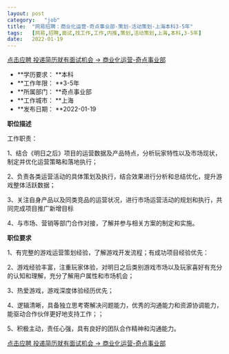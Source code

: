 ```yaml
---
layout:	post
category:	"job"
title:	"网易招聘：商业化运营-奇点事业部-策划-活动策划-上海本科3-5年"
tags:	[网易,招聘,面试,找工作,工作,内推,策划,活动策划,上海,本科,3-5年]
date:	2022-01-19
---
```


[点击应聘 投递简历就有面试机会 ->  商业化运营-奇点事业部](http://mobile.bole.netease.com/bole/boleDetail?id=37486&employeeId=346f03c3cda5f04c&key=all)



- **学历要求： **本科
- **工作年限： **3-5年
- **所属部门： **奇点事业部
- **工作城市： **上海
- **发布日期： **2022-01-19



**职位描述**

工作职责：

1、结合《明日之后》项目的运营数据及产品特点，分析玩家特性以及市场现状，制定并优化运营策略和落地执行；

2、负责各类运营活动的具体策划及执行，结合效果进行分析和总结优化，提升游戏整体活跃数据；

3、关注自身产品以及同类竞品的运营状况，进行市场运营活动的规划和执行，共同完成项目推广新增目标

4、与市场、营销等部门合作对接，了解并参与相关方案的制定和实施。





**职位要求**

1、有完整的游戏运营策划经验，了解游戏开发流程；有成功项目经验优先：

2、游戏经验丰富，注重玩家体验，对明日之后类别游戏市场以及玩家喜好有充分的认知和理解，充分了解用户属性和市场机会；

3、热爱游戏，游戏深度体验经历优先；

4、逻辑清晰，具备独立思考寄解决问题能力，优秀的沟通能力和资源协调能力，能驱动合作伙伴更好地支持工作；；

5、积极主动，责任心强，具有良好的团队合作精神和沟通能力。



[点击应聘 投递简历就有面试机会 ->  商业化运营-奇点事业部](http://mobile.bole.netease.com/bole/boleDetail?id=37486&employeeId=346f03c3cda5f04c&key=all)
